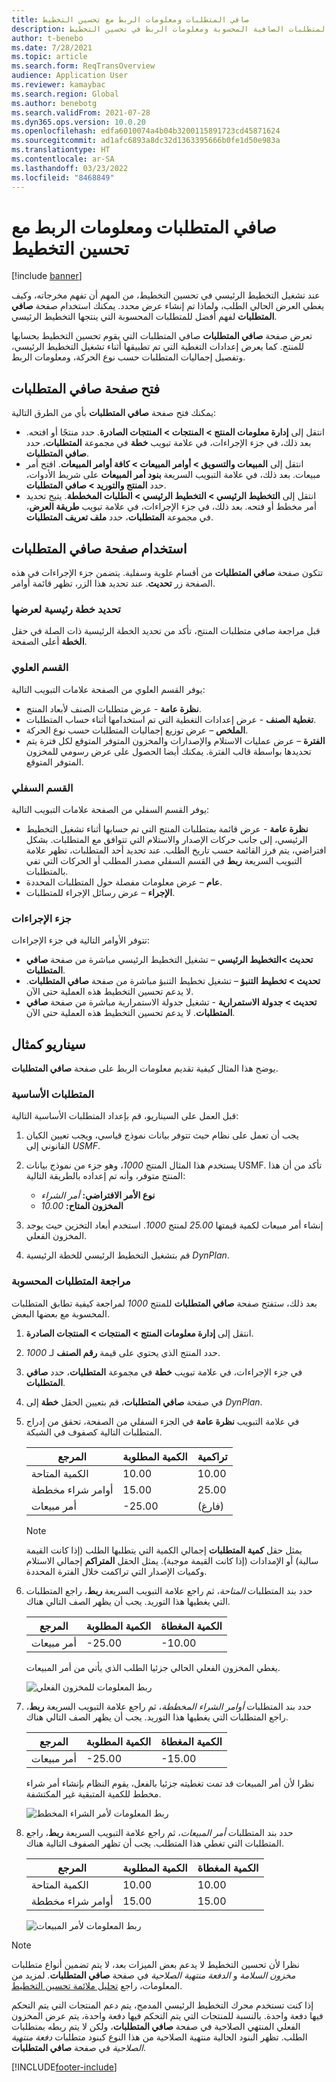 ```yaml
---
title: صافي المتطلبات ومعلومات الربط مع تحسين التخطيط
description: يوفر هذا الموضوع معلومات حول المتطلبات الصافية المحسوبة ومعلومات الربط في تحسين التخطيط.
author: t-benebo
ms.date: 7/28/2021
ms.topic: article
ms.search.form: ReqTransOverview
audience: Application User
ms.reviewer: kamaybac
ms.search.region: Global
ms.author: benebotg
ms.search.validFrom: 2021-07-28
ms.dyn365.ops.version: 10.0.20
ms.openlocfilehash: edfa6010074a4b04b3200115891723cd45871624
ms.sourcegitcommit: ad1afc6893a8dc32d1363395666b0fe1d50e983a
ms.translationtype: HT
ms.contentlocale: ar-SA
ms.lasthandoff: 03/23/2022
ms.locfileid: "8468849"
---
```

# <a name="net-requirements-and-pegging-information-with-planning-optimization"></a>صافي المتطلبات ومعلومات الربط مع تحسين التخطيط

[!include [banner](../../includes/banner.md)]

عند تشغيل التخطيط الرئيسي في تحسين التخطيط، من المهم أن تفهم مخرجاته، وكيف يغطي العرض الحالي الطلب، ولماذا تم إنشاء عرض محدد. يمكنك استخدام صفحة **صافي المتطلبات** لفهم أفضل للمتطلبات المحسوبة التي ينتجها التخطيط الرئيسي.

تعرض صفحة **صافي المتطلبات** صافي المتطلبات التي يقوم تحسين التخطيط بحسابها للمنتج. كما يعرض إعدادات التغطية التي تم تطبيقها أثناء تشغيل التخطيط الرئيسي، وتفصيل إجماليات المتطلبات حسب نوع الحركة، ومعلومات الربط.

## <a name="open-the-net-requirements-page"></a>فتح صفحة صافي المتطلبات

يمكنك فتح صفحة **صافي المتطلبات** بأي من الطرق التالية:

- انتقل إلى **إدارة معلومات المنتج‬ \> المنتجات \> المنتجات الصادرة**. حدد منتجًا أو افتحه. بعد ذلك، في جزء الإجراءات، في علامة تبويب **خطة** في مجموعة **المتطلبات‬**، حدد **صافي المتطلبات**.
- انتقل إلى **المبيعات والتسويق \> أوامر المبيعات \> كافة أوامر المبيعات‬**. افتح أمر مبيعات. بعد ذلك، في علامة التبويب السريعة **بنود أمر المبيعات** على شريط الأدوات، حدد **المنتج والتوريد \> صافي المتطلبات**.
- انتقل إلى **التخطيط الرئيسي \> التخطيط الرئيسي \> الطلبات المخططة**. يتيح تحديد أمر مخطط أو فتحه. بعد ذلك، في جزء الإجراءات، في علامة تبويب **طريقة العرض**، في مجموعة **المتطلبات‬**، حدد **ملف تعريف المتطلبات**.

## <a name="use-the-net-requirements-page"></a>استخدام صفحة صافي المتطلبات

تتكون صفحة **صافي المتطلبات** من أقسام علوية وسفلية. يتضمن جزء الإجراءات في هذه الصفحة زر **تحديث**. عند تحديد هذا الزر، تظهر قائمة أوامر.

### <a name="select-a-master-plan-to-view"></a>تحديد خطة رئيسية لعرضها

قبل مراجعة صافي متطلبات المنتج، تأكد من تحديد الخطة الرئيسية ذات الصلة في حقل **الخطة** أعلى الصفحة.

### <a name="upper-section"></a>القسم العلوي

يوفر القسم العلوي من الصفحة علامات التبويب التالية:

- **نظرة عامة** - عرض متطلبات الصنف لأبعاد المنتج.
- **تغطية الصنف** - عرض إعدادات التغطية التي تم استخدامها أثناء حساب المتطلبات.
- **الملخص** – عرض توزيع إجماليات المتطلبات حسب نوع الحركة.
- **الفترة** – عرض عمليات الاستلام والإصدارات والمخزون المتوفر المتوقع لكل فترة يتم تحديدها بواسطة قالب الفترة. يمكنك أيضا الحصول على عرض رسومي للمخزون المتوفر المتوقع.

### <a name="lower-section"></a>القسم السفلي

يوفر القسم السفلي من الصفحة علامات التبويب التالية:

- **نظرة عامة** - عرض قائمة بمتطلبات المنتج التي تم حسابها أثناء تشغيل التخطيط الرئيسي، إلى جانب حركات الإصدار والاستلام التي تتوافق مع المتطلبات. بشكل افتراضي، يتم فرز القائمة حسب تاريخ الطلب. عند تحديد أحد المتطلبات، تظهر علامة التبويب السريعة **ربط** في القسم السفلي مصدر المطلب أو الحركات التي تفي بالمتطلبات.
- **عام** – عرض معلومات مفصلة حول المتطلبات المحددة.
- **الإجراء** – عرض رسائل الإجراء للمتطلبات.

### <a name="the-action-pane"></a>جزء الإجراءات

تتوفر الأوامر التالية في جزء الإجراءات:

- **تحديث \>التخطيط الرئيسي** – تشغيل التخطيط الرئيسي مباشرة من صفحة **صافي المتطلبات**.
- **تحديث \> تخطيط التنبؤ** – تشغيل تخطيط التنبؤ مباشرة من صفحة **صافي المتطلبات**. لا يدعم تحسين التخطيط هذه العملية حتى الآن.
- **تحديث \> جدولة الاستمرارية** - تشغيل جدولة الاستمرارية مباشرة من صفحة **صافي المتطلبات**. لا يدعم تحسين التخطيط هذه العملية حتى الآن.

## <a name="example-scenario"></a>سيناريو كمثال

يوضح هذا المثال كيفية تقديم معلومات الربط على صفحة **صافي المتطلبات**.

### <a name="prerequisites"></a>المتطلبات الأساسية

قبل العمل على السيناريو، قم بإعداد المتطلبات الأساسية التالية:

1. يجب أن تعمل على نظام حيث تتوفر بيانات نموذج قياسي، ويجب تعيين الكيان القانوني إلى *USMF*.
2. يستخدم هذا المثال المنتج *1000*، وهو جزء من نموذج بيانات USMF. تأكد من أن هذا المنتج متوفر، وأنه تم إعداده بالطريقة التالية:

    - **نوع الأمر الافتراضي:** *أمر الشراء*
    - **المخزون المتاح:** *10.00*

3. إنشاء أمر مبيعات لكمية قيمتها *25.00* لمنتج *1000*. استخدم أبعاد التخزين حيث يوجد المخزون الفعلي.
4. قم بتشغيل التخطيط الرئيسي للخطة الرئيسية *DynPlan*.

### <a name="review-the-calculated-requirements"></a>مراجعة المتطلبات المحسوبة

بعد ذلك، ستفتح صفحة **صافي المتطلبات** للمنتج *1000* لمراجعة كيفية تطابق المتطلبات المحسوبة مع بعضها البعض.

1. انتقل إلى **إدارة معلومات المنتج‬ \> المنتجات \> المنتجات الصادرة**.
1. حدد المنتج الذي يحتوي على قيمة **رقم الصنف** لـ *1000*.
1. في جزء الإجراءات، في علامة تبويب **خطة** في مجموعة **المتطلبات‬**، حدد **صافي المتطلبات**.
1. في صفحة **صافي المتطلبات**، قم بتعيين الحقل **خطة** إلى *DynPlan*.
1. في علامة التبويب **نظرة عامة** في الجزء السفلي من الصفحة، تحقق من إدراج المتطلبات التالية كصفوف في الشبكة.

    | المرجع | الكمية المطلوبة | تراكمية |
    |---|---|---|
    | الكمية المتاحة | 10.00 | 10.00 |
    | أوامر شراء مخططة | 15.00 | 25.00 |
    | أمر مبيعات | -25.00 | (فارغ) |

    > [!NOTE]
    > يمثل حقل **كمية المتطلبات** إجمالي الكمية التي يتطلبها الطلب (إذا كانت القيمة سالبة) أو الإمدادات (إذا كانت القيمة موجبة). يمثل الحقل **المتراكم** إجمالي الاستلام وكميات الإصدار التي تراكمت خلال الفترة المحددة.

1. حدد بند المتطلبات *المتاحة*، ثم راجع علامة التبويب السريعة **ربط**، راجع المتطلبات التي يغطيها هذا التوريد. يجب أن يظهر الصف التالي هناك.

    | المرجع | الكمية المطلوبة | الكمية المغطاة |
    |---|---|---|
    | أمر مبيعات | -25.00 | -10.00 |

    يغطي المخزون الفعلي الحالي جزئيا الطلب الذي يأتي من أمر المبيعات.

    ![ربط المعلومات للمخزون الفعلي](media/pegging-on-hand.png "ربط المعلومات للمخزون الفعلي")

1. حدد بند المتطلبات *أوامر الشراء المخططة*، ثم راجع علامة التبويب السريعة **ربط**، راجع المتطلبات التي يغطيها هذا التوريد. يجب أن يظهر الصف التالي هناك.

    | المرجع | الكمية المطلوبة | الكمية المغطاة |
    |---|---|---|
    | أمر مبيعات | -25.00 | -15.00 |

    نظرا لأن أمر المبيعات قد تمت تغطيته جزئيا بالفعل، يقوم النظام بإنشاء أمر شراء مخطط للكمية المتبقية غير المكتشفة.

    ![ربط المعلومات لأمر الشراء المخطط](media/pegging-planned-purchase-order.png "ربط المعلومات لأمر الشراء المخطط")

1. حدد بند المتطلبات *أمر المبيعات*، ثم راجع علامة التبويب السريعة **ربط**، راجع المتطلبات التي تغطي هذا المتطلب. يجب أن تظهر الصفوف التالية هناك.

    | المرجع | الكمية المطلوبة | الكمية المغطاة |
    |---|---|---|
    | الكمية المتاحة | 10.00 | 10.00 |
    | أوامر شراء مخططة | 15.00 | 15.00 |

    ![ربط المعلومات لأمر المبيعات](media/pegging-planned-purchase-order.png "ربط المعلومات لأمر المبيعات")

> [!NOTE]
> نظرا لأن تحسين التخطيط لا يدعم بعض الميزات بعد، لا يتم تضمين أنواع متطلبات *مخزون السلامة* و *الدفعة منتهية الصلاحية* في صفحة **صافي المتطلبات**. لمزيد من المعلومات، راجع [تحليل ملائمة تحسين التخطيط](planning-optimization-fit-analysis.md).
>
> إذا كنت تستخدم محرك التخطيط الرئيسي المدمج، يتم دعم المنتجات التي يتم التحكم فيها دفعة واحدة. بالنسبة للمنتجات التي يتم التحكم فيها دفعة واحدة، يتم عرض المخزون الفعلي المنتهي الصلاحية في صفحة **صافي المتطلبات**، ولكن لا يتم ربطه بمتطلبات الطلب. تظهر البنود الحالية منتهية الصلاحية من هذا النوع كبنود متطلبات *دفعة منتهية الصلاحية* في صفحة **صافي المتطلبات**.

[!INCLUDE[footer-include](../../../includes/footer-banner.md)]

